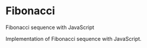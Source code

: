 # Fibonacci
Fibonacci sequence with JavaScript

Implementation of Fibonacci sequence with JavaScript.
